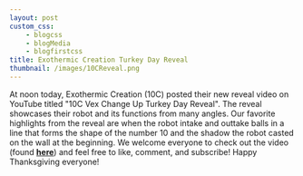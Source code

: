 ```yaml
--- 
layout: post
custom_css: 
    - blogcss
    - blogMedia
    - blogfirstcss
title: Exothermic Creation Turkey Day Reveal 
thumbnail: /images/10CReveal.png
---
```


At noon today, Exothermic Creation (10C) posted their new reveal video on YouTube titled "10C Vex Change Up Turkey Day Reveal". The reveal showcases their robot and its functions from many angles. Our favorite highlights from the reveal are when the robot intake and outtake balls in a line that forms the shape of the number 10 and the shadow the robot casted on the wall at the beginning. We welcome everyone to check out the video (found <a href = "https://www.youtube.com/watch?v=x1xajehmqBI&ab_channel=ExothermicCreation" target = "_blank"><b>here</b></a>) and feel free to like, comment, and subscribe! Happy Thanksgiving everyone! 
